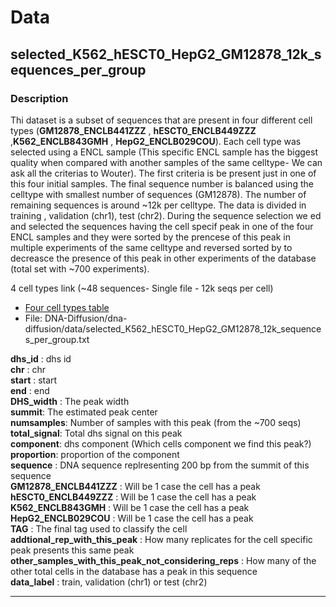 # Data

## selected_K562_hESCT0_HepG2_GM12878_12k_sequences_per_group  


### Description  
Thi dataset is a subset of sequences that are present in four different cell types (__GM12878_ENCLB441ZZZ__  , __hESCT0_ENCLB449ZZZ__   
,__K562_ENCLB843GMH__   , __HepG2_ENCLB029COU__). Each cell type was selected using a ENCL sample (This specific ENCL sample has the biggest quality when compared with another samples of the same celltype- We can ask all the criterias to Wouter). The first criteria is be present just in one of this four initial samples.
The final sequence number is balanced using the celltype with smallest number of sequences (GM12878). The  number of remaining sequences is around  ~12k  per celltype. The data is divided in training , validation (chr1), test (chr2). During the sequence selection we ed and selected the sequences having the cell specif peak in one of the four ENCL samples and they were sorted by the prencese of this peak in multiple experiments of the same celltype and reversed sorted by to decreasce the presence of this peak in other experiments of the database (total set with ~700 experiments).


4 cell types link (~48 sequences- Single file - 12k seqs per cell) 

  -   [Four cell types table](https://drive.google.com/drive/folders/1dBeZIdJZQqaZUzCBVrz_Z2fAV9ePsw7h?usp=sharing)  
  -   File: DNA-Diffusion/dna-diffusion/data/selected_K562_hESCT0_HepG2_GM12878_12k_sequences_per_group.txt  

  
__dhs_id__ : dhs id  
__chr__ :	  chr   
__start__ :  start  
__end__ :  end  
__DHS_width__ :  The  peak width  
__summit__:  The estimated peak center  
__numsamples__:  Number of samples with this peak (from the ~700 seqs)  
__total_signal__:  Total dhs signal on this peak  
__component__:  dhs component (Which cells component we find this peak?)   
__proportion__:   proportion of the component  
__sequence__  : DNA sequence replresenting 200 bp from the summit of this sequence   
__GM12878_ENCLB441ZZZ__  : Will be 1 case the cell has a peak  
__hESCT0_ENCLB449ZZZ__  : Will be 1 case the cell has a peak  
__K562_ENCLB843GMH__  : Will be 1 case the cell has a peak  
__HepG2_ENCLB029COU__  : Will be 1 case the cell has a peak  
__TAG__  : The final tag used to classify the cell  
__addtional_rep_with_this_peak__ : How many replicates for the cell specific peak presents this same peak  
__other_samples_with_this_peak_not_considering_reps__   : How many of the other total cells in the database has a peak in this sequence  
__data_label__ : train, validation (chr1) or test  (chr2)


___
